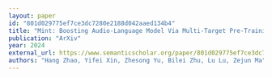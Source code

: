 ```yaml
---
layout: paper
id: "801d029775ef7ce3dc7280e2188d042aaed134b4"
title: "Mint: Boosting Audio-Language Model Via Multi-Target Pre-Training And Instruction Tuning"
publication: "ArXiv"
year: 2024
external_url: https://www.semanticscholar.org/paper/801d029775ef7ce3dc7280e2188d042aaed134b4
authors: "Hang Zhao, Yifei Xin, Zhesong Yu, Bilei Zhu, Lu Lu, Zejun Ma"
---
```

